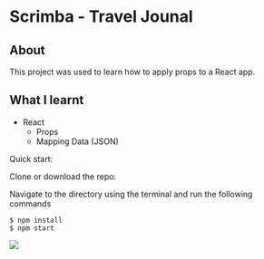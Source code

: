 # Scrimba - Travel Jounal

## About
 This project was used to learn how to apply props to a React app.

## What I learnt
- React
  - Props
  - Mapping Data (JSON)

Quick start:

Clone or download the repo:

Navigate to the directory using the terminal and run the following commands

```
$ npm install
$ npm start
````

![](image.png)